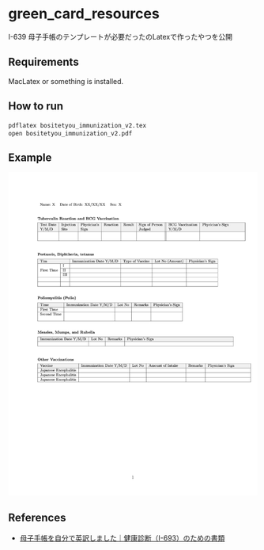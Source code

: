 # green_card_resources

I-639
母子手帳のテンプレートが必要だったのLatexで作ったやつを公開

## Requirements
MacLatex or something is installed.

## How to run
```
pdflatex bositetyou_immunization_v2.tex
open bositetyou_immunization_v2.pdf
```

## Example
![Example Output](images/bositetyou_immunization_v2.png?raw=true)


## References
* [母子手帳を自分で英訳しました｜健康診断（I-693）のための書類](https://moriyuma.com/i693-english-translation/)
